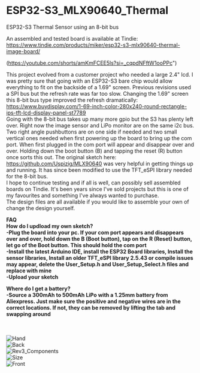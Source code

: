 # ESP32-S3_MLX90640_Thermal
ESP32-S3 Thermal Sensor using an 8-bit bus

An assembled and tested board is available at Tindie: https://www.tindie.com/products/miker/esp32-s3-mlx90640-thermal-image-board/

(https://youtube.com/shorts/amKmFCEE5ls?si=_cqpdNFftW1ooPPc")

This project evolved from a customer project who needed a large 2.4" lcd. I was pretty sure that going with an ESP32-S3 bare chip would allow everything to fit on the backside of a 1.69" screen. Previous revisions used a SPI bus but the refresh rate was far too slow. Changing the 1.69" screen this 8-bit bus type improved the refresh dramatically: https://www.buydisplay.com/1-69-inch-color-280x240-round-rectangle-ips-tft-lcd-display-panel-st7789 <br/>
Going with the 8-bit bus takes up many more gpio but the S3 has plenty left over. Right now the image sensor and LiPo monitor are on the same i2c bus. Two right angle pushbuttons are on one side if needed and two small vertical ones needed when first powering up the board to bring up the com port. When first plugged in the com port will appear and disappear over and over. Holding down the boot button (B) and tapping the reset (R) button once sorts this out. The original sketch here: https://github.com/Uspizig/MLX90640 was very helpful in getting things up and running. It has since been modified to use the TFT_eSPI library needed for the 8-bit bus. <br/>
I hope to continue testing and if all is well, can possibly sell assembled boards on Tindie. It's been years since I've sold projects but this is one of my favourites and something I've always wanted to purchase. <br/>
The design files are all available if you would like to assemble your own of change the design yourself. <br/>

**FAQ** <br/> 
**How do I updload my own sketch?** <br/>
**-Plug the board into your pc. If your com port appears and disappears over and over, hold down the B (Boot button), tap on the R (Reset) button, let go of the Boot button. This should hold the com port** <br/>
**-Install the latest Arduino IDE, install the ESP32 Board libraries, Install the sensor libraries, Install an older TFT_eSPI library 2.5.43 or compile issues may appear, delete the User_Setup.h and User_Setup_Select.h files and replace with mine** <br/>
**-Upload your sketch** <br/>

**Where do I get a battery?**  <br/>
**-Source a 300mAh to 500mAh LiPo with a 1.25mm battery from Aliexpress. Just make sure the positive and negative wires are in the correct locations. If not, they can be removed by lifting the tab and swapping around** <br/>
<br/>
<br/>


![Hand](https://github.com/mike-rankin/ESP32-S3_MLX90640_Thermal/assets/4991664/ba3d8526-d287-444c-90c5-280552fa3a73) <br/>
![Back](https://github.com/mike-rankin/ESP32-S3_MLX90640_Thermal/assets/4991664/140335cc-d5b3-4149-8417-632e4b00c66d) <br/>
![Rev3_Components](https://github.com/mike-rankin/ESP32-S3_MLX90640_Thermal/assets/4991664/7aa49093-eb51-410e-9361-4884b0d71cc6) <br/>
![Size](https://github.com/mike-rankin/ESP32-S3_MLX90640_Thermal/assets/4991664/a2fc3894-5fc3-46e2-a023-1946b68b1cbc) <br/>
![Front](https://github.com/mike-rankin/ESP32-S3_MLX90640_Thermal/assets/4991664/3b73e65f-1645-44f8-9601-684ffbde1dd9)


